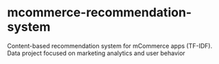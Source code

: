 # mcommerce-recommendation-system
Content-based recommendation system for mCommerce apps (TF-IDF). Data project focused on marketing analytics and user behavior
